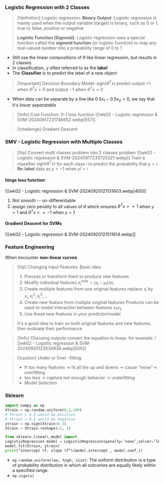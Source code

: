 ### Logistic Regression with 2 Classes

>[!definition] Logistic regression:
>**Binary Output**: Logistic regression is mainly used when the output variable (target) is binary, such as 0 or 1, true or false, positive or negative
>
>**Logistic Function (Sigmoid)**: Logistic regression uses a special function called the **sigmoid function** (or logistic function) to map any real-valued number into a probability range of 0 to 1

- Still use the linear compositions of $\theta$ like linear regression, but results in 2 classes
- In classification, $y$ often referred to as the **label** 
- The **Classifier** is to predict the label of a new object

>[!important] Decision Boundary
>Model: $sign(\theta^T x)$ predict output $+1$ when $\theta^T x > 0$ and output $-1$ when  $\theta^T x < 0$

- When data can be separate by a line like $0.5x_1 - 0.5x_2 > 0$, we say that it's *linear separatable*

>[!info] Cost Function: 0-1 loss function
>![[wk02 - Logistic regression & SVM-20240917231746652.webp|557]]

>[!challenge] Gradient Descent

### SMV - Logistic Regression with Multiple Classes

>[!tip] Convert multi classes problem into 2 classes problem
>![[wk02 - Logistic regression & SVM-20240917233725321.webp]]
>Train a classifier $sign(\theta^T x)$ for each class $i$ to predict the probability that $y=i$. **Re-label** data as $y = -1$ when $y != i$

#### hinge loss function
![[wk02 - Logistic regression & SVM-20240920121131603.webp|400]]
1. Not smooth -- un-differentiable
2. assign zero penalty to all values of $\theta$ which ensures $\theta^T x >= 1$ when $y = 1$ and  $\theta^T x <= -1$ when $y = 1$

#### Gradient Descent for SVMs
![[wk02 - Logistic regression & SVM-20240920121511614.webp]]

### Feature Engineering
When encounter **non-linear curves**.

>[!tip] Changing Input Features:
>Basic idea:
>1. Process or transform them to produce new features
>	1. Modify individual features $x_i^{new} = (x_i - \mu_i) / \sigma_i$
>	2. Create multiple features from one original features 
>	   replace $x_i$ by $x_i, x_i^2, x_i^3, ...$
>	3. Create new feature from multiple original features
>	   Products can be used to model interaction between features $x_1 x_2$
>2. Use these new features in your predictor/model
>
>It's a good idea to train on both original features and new features, then evaluate their performance

>[!info] Choosing outputs
> convert the equation to linear, for example: 
>![[wk02 - Logistic regression & SVM-20240920123530839.webp|500]]

>[!caution] Under or Over -fitting
>* If too many features -> fit all the up and downs -> cause "noise"-> overfitting
>* too less -> capture not enough behavior -> underfitting
>* Model Selection









### Sklearn
```python
import numpy as np 
Xtrain = np.random.uniform(0,1,100)
# Xtrain > 0.5 would be positive
# Xtrain < 0.5 would be negative
ytrain = np.sign(Xtrain−0.5)
Xtrain = Xtrain.reshape(−1, 1) 

from sklearn.linear\_model import 
LogisticRegression model = LogisticRegression(penalty=’none’,solver=’lbfgs’) 
model.fit(Xtrain, ytrain) 
print(”intercept %f, slope %f”%(model.intercept_, model.coef_))
```


- `np.random.uniform(low, high, size)`:
  The uniform distribution is a type of probability distribution in which all outcomes are equally likely within a specified range.
- `np.sign(x)`